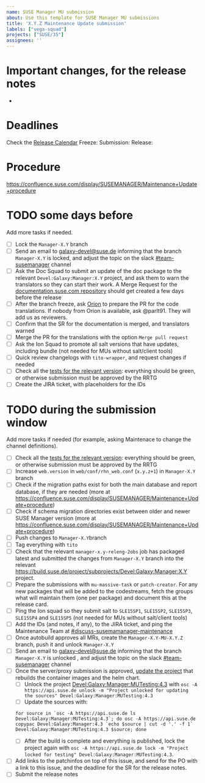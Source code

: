 ```yaml
---
name: SUSE Manager MU submission
about: Use this template for SUSE Manager MU submissions
title: 'X.Y.Z Maintenance Update submission'
labels: ["vega-squad"]
projects: ["SUSE/35"]
assignees: ''
---
```


# Important changes, for the release notes

- 

# Deadlines

Check the [Release Calendar](https://confluence.suse.com/display/SUSEMANAGER/Release+calendar)
Freeze: 
Submission: 
Release: 

# Procedure

https://confluence.suse.com/display/SUSEMANAGER/Maintenance+Update+procedure

# TODO some days before

Add more tasks if needed.

- [ ] Lock the `Manager-X.Y` branch
- [ ] Send an email to galaxy-devel@suse.de informing that the branch `Manager-X.Y` is locked, and adjust the topic on the slack [#team-susemanager](https://app.slack.com/client/T02863RC2AC/C02D78LLS04) channel
- [ ] Ask the Doc Squad to submit an update of the doc package to the relevant `Devel:Galaxy:Manager:X.Y` project, and ask them to warn the translators so they can start their work. A Merge Request for the [documentation.suse.com repository](https://gitlab.suse.de/susedoc/docserv-external-tree-suma) should get created a few days before the release
- [ ] After the branch freeze, ask [Orion](https://suse.slack.com/archives/C02DDMY6R0R) to prepare the PR for the code translations. If nobody from Orion is available, ask @parlt91. They will add us as reviewers.
- [ ] Confirm that the SR for the documentation is merged, and translators warned
- [ ] Merge the PR for the translations with the option `Merge pull request`
- [ ] Ask the Ion Squad to promote all salt versions that have updates, including bundle (not needed for MUs without salt/client tools)
- [ ] Quick review changelogs with `tito-wrapper`, and request changes if needed
- [ ] Check all the [tests for the relevant version](https://ci.suse.de/view/Manager/): everything should be green, or otherwise submission must be approved by the RRTG
- [ ] Create the JIRA ticket, with placeholders for the IDs

# TODO during the submission window

Add more tasks if needed (for example, asking Maintenace to change the channel definitions).

- [ ] Check all the [tests for the relevant version](https://ci.suse.de/view/Manager/): everything should be green, or otherwise submission must be approved by the RRTG
- [ ] Increase `web.version` in `web/conf/rhn_web.conf` (`x.y.z+1`) in `Manager-X.Y` branch
- [ ] Check if the migration paths exist for both the main database and report database, if they are needed (more at https://confluence.suse.com/display/SUSEMANAGER/Maintenance+Update+procedure)
- [ ] Check if schema migration directories exist between older and newer SUSE Manager version (more at https://confluence.suse.com/display/SUSEMANAGER/Maintenance+Update+procedure)
- [ ] Push changes to `Manager-X.Y`branch
- [ ] Tag everything with `tito`
- [ ] Check that the relevant `manager-x.y-releng-2obs` job has packaged latest and submitted the changes from `Manager-X.Y` branch into the relevant https://build.suse.de/project/subprojects/Devel:Galaxy:Manager:X.Y project.
- [ ] Prepare the submissions with `mu-massive-task` or `patch-creator`. For any new packages that will be added to the codestreams, fetch the groups what will maintain them (one per package) and document this at the release card.
- [ ] Ping the Ion squad so they submit salt to `SLE15SP1`, `SLE15SP2`, `SLE15SP3`, `SLE15SP4` and `SLE15SP5` (not needed for MUs without salt/client tools)
- [ ] Add the IDs (and notes, if any), to the JIRA ticket, and ping the Maintenance Team at [#discuss-susemamanager-maintenance](https://app.slack.com/client/T02863RC2AC/C02DEF2U0E5)
- [ ] Once autobuild approves all MRs, create the `Manager-X.Y-MU-X.Y.Z` branch, push it and unlock `Manager-X.Y`
- [ ] Send an email to galaxy-devel@suse.de informing that the branch `Manager-X.Y` is unlocked , and adjust the topic on the slack [#team-susemanager](https://app.slack.com/client/T02863RC2AC/C02D78LLS04) channel
- [ ] Once the server/proxy submission is approved, [update the project](https://build.suse.de/project/show/Devel:Galaxy:Manager:MUTesting:4.3) that rebuilds the container images and the helm chart.
  - [ ] Unlock the project [Devel:Galaxy:Manager:MUTesting:4.3](https://build.suse.de/project/show/Devel:Galaxy:Manager:MUTesting:4.3) with `osc -A https://api.suse.de unlock -m "Project unlocked for updating the sources" Devel:Galaxy:Manager:MUTesting:4.3`
  - [ ] Update the sources with:
  ```
  for source in `osc -A https://api.suse.de ls Devel:Galaxy:Manager:MUTesting:4.3`; do osc -A https://api.suse.de copypac Devel:Galaxy:Manager:4.3 `echo $source | cut -d '.' -f 1` Devel:Galaxy:Manager:MUTesting:4.3 $source; done
  ```
  - [ ] After the build is complete and everything is published, lock the project again with `osc -A https://api.suse.de lock -m "Project locked for testing" Devel:Galaxy:Manager:MUTesting:4.3`.
- [ ] Add links to the patchinfos on top of this issue, and send for the PO with a link to this issue, and the deadline for the SR for the release notes.
- [ ] Submit the release notes
